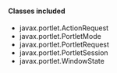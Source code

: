 #### Classes included
- javax.portlet.ActionRequest
- javax.portlet.PortletMode
- javax.portlet.PortletRequest
- javax.portlet.PortletSession
- javax.portlet.WindowState
